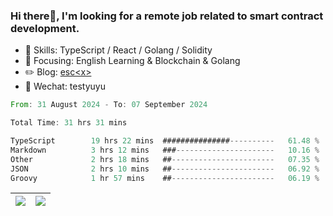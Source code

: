 ### Hi there👋, I'm looking for a remote job related to smart contract development.


- 🔨 Skills: TypeScript / React / Golang / Solidity
- 🎯 Focusing: English Learning & Blockchain & Golang
- ✏️ Blog: [esc\<x\>](https://escx.github.io)
- 💬 Wechat: testyuyu


<!--START_SECTION:waka-->

```rust
From: 31 August 2024 - To: 07 September 2024

Total Time: 31 hrs 31 mins

TypeScript        19 hrs 22 mins  ###############----------   61.48 %
Markdown          3 hrs 12 mins   ###----------------------   10.16 %
Other             2 hrs 18 mins   ##-----------------------   07.35 %
JSON              2 hrs 10 mins   ##-----------------------   06.92 %
Groovy            1 hr 57 mins    ##-----------------------   06.19 %
```

<!--END_SECTION:waka-->


| <img align="center" src="https://github-readme-stats.vercel.app/api/?username=escX&show_icons=true&theme=buefy&hide_border=true&card_width=500" /> | <img align="center" src="https://github-readme-stats.vercel.app/api/top-langs/?username=escX&layout=compact&theme=buefy&hide_border=true&card_width=500" /> |
| ------------- | ------------- |
